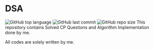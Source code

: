 # DSA
![GitHub top language](https://img.shields.io/github/languages/top/souravpaul8/DSA)
![GitHub last commit](https://img.shields.io/github/last-commit/souravpaul8/DSA)
![GitHub repo size](https://img.shields.io/github/repo-size/souravpaul8/DSA)
This repository contains Solved CP Questions and Algorithm Implementation done by me.

All codes are solely written by me.
